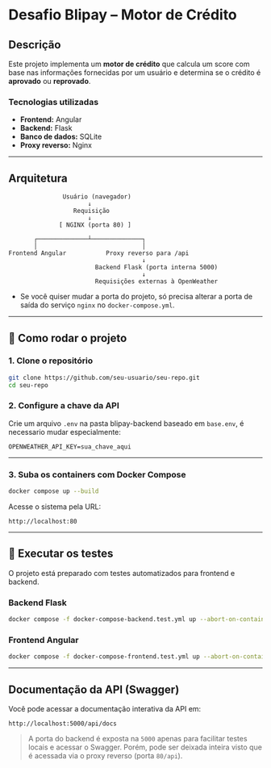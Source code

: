 # Desafio Blipay – Motor de Crédito

## Descrição

Este projeto implementa um **motor de crédito** que calcula um score com base nas informações fornecidas por um usuário e determina se o crédito é **aprovado** ou **reprovado**.

### Tecnologias utilizadas

- **Frontend:** Angular
- **Backend:** Flask
- **Banco de dados:** SQLite
- **Proxy reverso:** Nginx

---

## Arquitetura

```plaintext
               Usuário (navegador)
                      ↓
                  Requisição
                      ↓
              [ NGINX (porta 80) ]

       ┌──────────────┴──────────────┐
       │                             │
Frontend Angular           Proxy reverso para /api
                                     ↓
                        Backend Flask (porta interna 5000)
                                     ↓
                        Requisições externas à OpenWeather
```

- Se você quiser mudar a porta do projeto, só precisa alterar a porta de saída do serviço `nginx` no `docker-compose.yml`.

---

## 🚀 Como rodar o projeto

### 1. Clone o repositório

```bash
git clone https://github.com/seu-usuario/seu-repo.git
cd seu-repo
```

### 2. Configure a chave da API

Crie um arquivo `.env` na pasta blipay-backend baseado em `base.env`, é necessario mudar especialmente:

```env
OPENWEATHER_API_KEY=sua_chave_aqui
```

---

### 3. Suba os containers com Docker Compose

```bash
docker compose up --build
```

Acesse o sistema pela URL:

```
http://localhost:80
```

---

## 🧪 Executar os testes

O projeto está preparado com testes automatizados para frontend e backend.

### Backend Flask

```bash
docker compose -f docker-compose-backend.test.yml up --abort-on-container-exit --exit-code-from backend-tests
```

### Frontend Angular

```bash
docker compose -f docker-compose-frontend.test.yml up --abort-on-container-exit --exit-code-from frontend-tests
```

---

## Documentação da API (Swagger)

Você pode acessar a documentação interativa da API em:

```
http://localhost:5000/api/docs
```

> A porta do backend é exposta na `5000` apenas para facilitar testes locais e acessar o Swagger. Porém, pode ser deixada inteira visto que é acessada via o proxy reverso (porta `80/api`).
